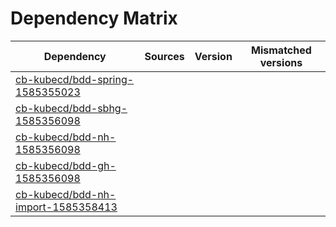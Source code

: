 # Dependency Matrix

Dependency | Sources | Version | Mismatched versions
---------- | ------- | ------- | -------------------
[cb-kubecd/bdd-spring-1585355023](https://github.com/cb-kubecd/bdd-spring-1585355023.git) |  | []() | 
[cb-kubecd/bdd-sbhg-1585356098](https://github.com/cb-kubecd/bdd-sbhg-1585356098.git) |  | []() | 
[cb-kubecd/bdd-nh-1585356098](https://github.com/cb-kubecd/bdd-nh-1585356098.git) |  | []() | 
[cb-kubecd/bdd-gh-1585356098](https://github.com/cb-kubecd/bdd-gh-1585356098.git) |  | []() | 
[cb-kubecd/bdd-nh-import-1585358413](https://github.com/cb-kubecd/bdd-nh-import-1585358413.git) |  | []() | 
